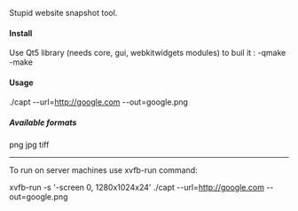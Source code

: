 Stupid website snapshot tool.

#### Install
Use Qt5 library (needs core, gui, webkitwidgets modules) to buil it :
-qmake
-make

#### Usage

./capt --url=http://google.com --out=google.png

##### Available formats

png
jpg
tiff

---

To run on server machines use xvfb-run command:

xvfb-run -s '-screen 0, 1280x1024x24' ./capt --url=http://google.com --out=google.png

